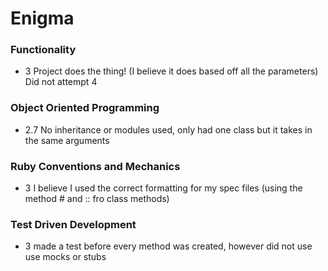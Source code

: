 # Enigma

### Functionality
- 3 Project does the thing! (I believe it does based off all the parameters) Did not attempt 4

### Object Oriented Programming
- 2.7 No inheritance or modules used, only had one class but it takes in the same arguments

### Ruby Conventions and Mechanics
- 3 I believe I used the correct formatting for my spec files (using the method # and :: fro class methods)

### Test Driven Development
- 3 made a test before every method was created, however did not use use mocks or stubs
